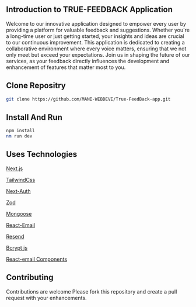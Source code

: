 ## Introduction to TRUE-FEEDBACK Application
Welcome to our innovative application designed to empower every user by providing a platform for valuable feedback and suggestions. Whether you're a long-time user or just getting started, your insights and ideas are crucial to our continuous improvement. This application is dedicated to creating a collaborative environment where every voice matters, ensuring that we not only meet but exceed your expectations. Join us in shaping the future of our services, as your feedback directly influences the development and enhancement of features that matter most to you.

## Clone Repositry
```bash
git clone https://github.com/MANI-WEBDEVE/True-FeedBack-app.git
```

## Install And Run
```bash
npm install
nm run dev
```

## Uses Technologies
[Next.js](https://nextjs.org)

[TailwindCss](https://nextjs.org/)

[Next-Auth](#)

[Zod](https://zod.dev/)

[Mongoose](https://mongoosejs.com/)

[React-Email](https://react.email/)

[Resend](https://resend.com/emails)

[Bcrypt js](https://nextjs.org/)

[React-email Components](#)

## Contributing
Contributions are welcome Please fork this repository and create a pull request with your enhancements.
